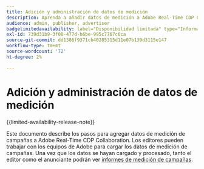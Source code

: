 ```yaml
---
title: Adición y administración de datos de medición
description: Aprenda a añadir datos de medición a Adobe Real-Time CDP Collaboration.
audience: admin, publisher, advertiser
badgelimitedavailability: label="Disponibilidad limitada" type="Informative" url="https://helpx.adobe.com/es/legal/product-descriptions/real-time-customer-data-platform-collaboration.html newtab=true"
exl-id: 739d31b9-3f00-477d-b6be-995c7767c6ca
source-git-commit: dd1386f9371cb40285315d11e07b139d3115e147
workflow-type: tm+mt
source-wordcount: '72'
ht-degree: 2%

---
```


# Adición y administración de datos de medición

{{limited-availability-release-note}}

Este documento describe los pasos para agregar datos de medición de campañas a Adobe Real-Time CDP Collaboration. Los editores pueden trabajar con los equipos de Adobe para cargar los datos de medición de campañas. Una vez que los datos se hayan cargado y procesado, tanto el editor como el anunciante podrán ver [informes de medición de campañas](/help/guide/collaborate/measure.md).
